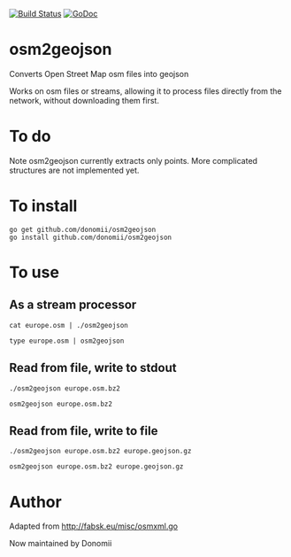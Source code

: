 [![Build Status](https://travis-ci.org/donomii/osm2geojson.svg?branch=master)](https://travis-ci.org/donomii/osm2geojson)
[![GoDoc](https://godoc.org/github.com/donomii/osm2geojson?status.svg)](https://godoc.org/github.com/donomii/osm2geojson)


# osm2geojson
Converts Open Street Map osm files into geojson

Works on osm files or streams, allowing it to process files directly from the network, without downloading them first.

# To do

Note osm2geojson currently extracts only points.  More complicated structures are not implemented yet.

# To install

    go get github.com/donomii/osm2geojson
    go install github.com/donomii/osm2geojson

# To use

## As a stream processor

    cat europe.osm | ./osm2geojson

    type europe.osm | osm2geojson

## Read from file, write to stdout

    ./osm2geojson europe.osm.bz2

    osm2geojson europe.osm.bz2 

## Read from file, write to file

    ./osm2geojson europe.osm.bz2 europe.geojson.gz

    osm2geojson europe.osm.bz2 europe.geojson.gz

# Author

Adapted from http://fabsk.eu/misc/osmxml.go

Now maintained by Donomii
